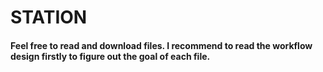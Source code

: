 # STATION
#### Feel free to read and download files. I recommend to read the workflow design firstly to figure out the goal of each file. 
